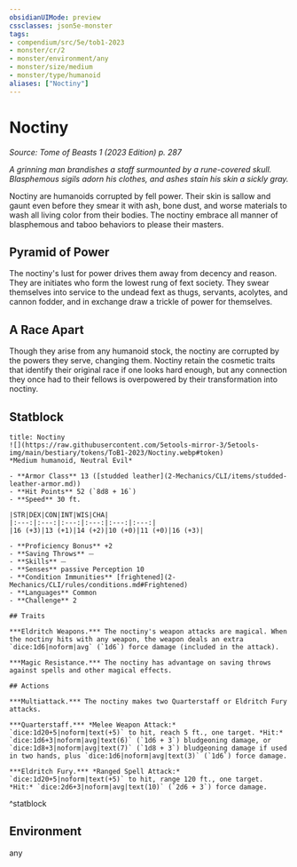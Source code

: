 ```yaml
---
obsidianUIMode: preview
cssclasses: json5e-monster
tags:
- compendium/src/5e/tob1-2023
- monster/cr/2
- monster/environment/any
- monster/size/medium
- monster/type/humanoid
aliases: ["Noctiny"]
---
```

# Noctiny
*Source: Tome of Beasts 1 (2023 Edition) p. 287*  

*A grinning man brandishes a staff surmounted by a rune-covered skull. Blasphemous sigils adorn his clothes, and ashes stain his skin a sickly gray.*

Noctiny are humanoids corrupted by fell power. Their skin is sallow and gaunt even before they smear it with ash, bone dust, and worse materials to wash all living color from their bodies. The noctiny embrace all manner of blasphemous and taboo behaviors to please their masters.

## Pyramid of Power

The noctiny's lust for power drives them away from decency and reason. They are initiates who form the lowest rung of fext society. They swear themselves into service to the undead fext as thugs, servants, acolytes, and cannon fodder, and in exchange draw a trickle of power for themselves.

## A Race Apart

Though they arise from any humanoid stock, the noctiny are corrupted by the powers they serve, changing them. Noctiny retain the cosmetic traits that identify their original race if one looks hard enough, but any connection they once had to their fellows is overpowered by their transformation into noctiny.

## Statblock

```ad-statblock
title: Noctiny
![](https://raw.githubusercontent.com/5etools-mirror-3/5etools-img/main/bestiary/tokens/ToB1-2023/Noctiny.webp#token)
*Medium humanoid, Neutral Evil*

- **Armor Class** 13 ([studded leather](2-Mechanics/CLI/items/studded-leather-armor.md))
- **Hit Points** 52 (`8d8 + 16`)
- **Speed** 30 ft.

|STR|DEX|CON|INT|WIS|CHA|
|:---:|:---:|:---:|:---:|:---:|:---:|
|16 (+3)|13 (+1)|14 (+2)|10 (+0)|11 (+0)|16 (+3)|

- **Proficiency Bonus** +2
- **Saving Throws** ⏤
- **Skills** ⏤
- **Senses** passive Perception 10
- **Condition Immunities** [frightened](2-Mechanics/CLI/rules/conditions.md#Frightened)
- **Languages** Common
- **Challenge** 2

## Traits

***Eldritch Weapons.*** The noctiny's weapon attacks are magical. When the noctiny hits with any weapon, the weapon deals an extra `dice:1d6|noform|avg` (`1d6`) force damage (included in the attack).

***Magic Resistance.*** The noctiny has advantage on saving throws against spells and other magical effects.

## Actions

***Multiattack.*** The noctiny makes two Quarterstaff or Eldritch Fury attacks.

***Quarterstaff.*** *Melee Weapon Attack:* `dice:1d20+5|noform|text(+5)` to hit, reach 5 ft., one target. *Hit:* `dice:1d6+3|noform|avg|text(6)` (`1d6 + 3`) bludgeoning damage, or `dice:1d8+3|noform|avg|text(7)` (`1d8 + 3`) bludgeoning damage if used in two hands, plus `dice:1d6|noform|avg|text(3)` (`1d6`) force damage.

***Eldritch Fury.*** *Ranged Spell Attack:* `dice:1d20+5|noform|text(+5)` to hit, range 120 ft., one target. *Hit:* `dice:2d6+3|noform|avg|text(10)` (`2d6 + 3`) force damage.
```
^statblock

## Environment

any